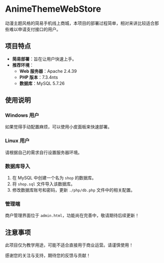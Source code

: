# AnimeThemeWebStore
动漫主题风格的简易手机线上商城，本项目的部署过程简单，相对来讲比较适合那些难以申请支付接口的用户。

## 项目特点
- **简易部署**：旨在让用户快速上手。
- **推荐环境**：  
  - **Web 服务器**：Apache 2.4.39  
  - **PHP 版本**：7.3.4nts  
  - **数据库**：MySQL 5.7.26  

## 使用说明

### Windows 用户
如果觉得手动配置麻烦，可以使用小皮面板来快速部署。

### Linux 用户
请根据自己的需求自行设置服务器环境。

### 数据库导入
1. 在 MySQL 中创建一个名为 `shop` 的数据库。
2. 将 `shop.sql` 文件导入该数据库。
3. 修改数据库账号和密码，更新 `./php/db.php` 文件中的相关配置。

### 管理端
商户管理界面位于 `admin.html`，功能尚在完善中，敬请期待后续更新！

## 注意事项
此项目仅为教学用途，可能不适合直接用于商业运营。请谨慎使用！

感谢您的关注与支持，期待您的反馈与贡献！